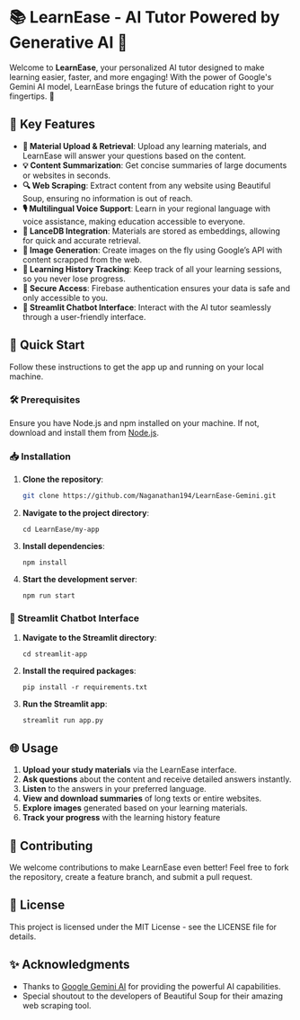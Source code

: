 # 📚 LearnEase - AI Tutor Powered by Generative AI 🌟

Welcome to **LearnEase**, your personalized AI tutor designed to make learning easier, faster, and more engaging! With the power of Google's Gemini AI model, LearnEase brings the future of education right to your fingertips. 🚀

## 🌟 Key Features

- **📝 Material Upload & Retrieval**: Upload any learning materials, and LearnEase will answer your questions based on the content.
- **💡 Content Summarization**: Get concise summaries of large documents or websites in seconds.
- **🔍 Web Scraping**: Extract content from any website using Beautiful Soup, ensuring no information is out of reach.
- **🎙️ Multilingual Voice Support**: Learn in your regional language with voice assistance, making education accessible to everyone.
- **💾 LanceDB Integration**: Materials are stored as embeddings, allowing for quick and accurate retrieval.
- **🎨 Image Generation**: Create images on the fly using Google’s API with content scrapped from the web.
- **📜 Learning History Tracking**: Keep track of all your learning sessions, so you never lose progress.
- **🔐 Secure Access**: Firebase authentication ensures your data is safe and only accessible to you.
- **🤖 Streamlit Chatbot Interface**: Interact with the AI tutor seamlessly through a user-friendly interface.

## 🚀 Quick Start

Follow these instructions to get the app up and running on your local machine.

### 🛠️ Prerequisites

Ensure you have Node.js and npm installed on your machine. If not, download and install them from [Node.js](https://nodejs.org/).

### 📥 Installation

1. **Clone the repository**:
   ```bash
   git clone https://github.com/Naganathan194/LearnEase-Gemini.git
1.  **Navigate to the project directory**:


    `cd LearnEase/my-app`

2.  **Install dependencies**:

    `npm install`

3.  **Start the development server**:



    `npm run start`

### 🎨 Streamlit Chatbot Interface

1.  **Navigate to the Streamlit directory**:

    `cd streamlit-app`

2.  **Install the required packages**:

    `pip install -r requirements.txt`

3.  **Run the Streamlit app**:

    `streamlit run app.py`

🌐 Usage
--------

1.  **Upload your study materials** via the LearnEase interface.
2.  **Ask questions** about the content and receive detailed answers instantly.
3.  **Listen** to the answers in your preferred language.
4.  **View and download summaries** of long texts or entire websites.
5.  **Explore images** generated based on your learning materials.
6.  **Track your progress** with the learning history feature

🚀 Contributing
---------------

We welcome contributions to make LearnEase even better! Feel free to fork the repository, create a feature branch, and submit a pull request.

📄 License
----------

This project is licensed under the MIT License - see the LICENSE file for details.

✨ Acknowledgments
-----------------

-   Thanks to [Google Gemini AI](https://ai.google.dev/competition) for providing the powerful AI capabilities.
-   Special shoutout to the developers of Beautiful Soup for their amazing web scraping tool.
